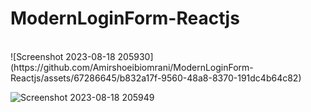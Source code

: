 # ModernLoginForm-Reactjs
<br />
![Screenshot 2023-08-18 205930](https://github.com/Amirshoeibiomrani/ModernLoginForm-Reactjs/assets/67286645/b832a17f-9560-48a8-8370-191dc4b64c82)


<br />


![Screenshot 2023-08-18 205949](https://github.com/Amirshoeibiomrani/ModernLoginForm-Reactjs/assets/67286645/872d0a18-120f-475b-b401-b85a8bc60d5c)
